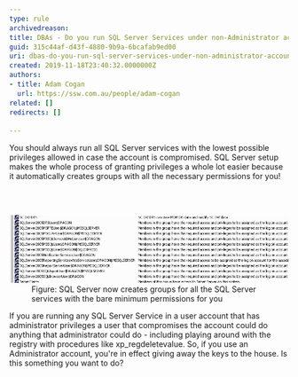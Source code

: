 ```yaml
---
type: rule
archivedreason: 
title: ​DBAs - Do you run SQL Server Services under non-Administrator accounts?
guid: 315c44af-d43f-4880-9b9a-6bcafab9ed00
uri: dbas-do-you-run-sql-server-services-under-non-administrator-accounts
created: 2019-11-18T23:40:32.0000000Z
authors:
- title: Adam Cogan
  url: https://ssw.com.au/people/adam-cogan
related: []
redirects: []

---
```



<p class="ssw15-rteElement-P">​​​​​​​​You should always run all SQL Server services with the lowest possible privileges allowed in case the account is compromised. SQL Server setup makes the whole process of granting privileges a whole lot easier because it automatically creates groups with all the necessary ​permissions for you!​<br></p>
<br><excerpt class='endintro'></excerpt><br>
<dl class="image"><dt><img src="SQLDatabases_RunAsAccount_GroupsCreated.png" alt="SQLDatabases_RunAsAccount_GroupsCreated.png" style="width:750px;" /></dt><dd>Figure: SQL Server now creates groups for all the SQL Server services with the bare minimum permissions for you</dd></dl>
<p>​If you are running any SQL Server Service in a user account that has administrator privileges a user that compromises the account could do anything that administrator could do - including playing around with the registry with procedures like xp_regdeletevalue. So, if you use an Administrator account, you're in effect giving away the keys to the house. Is this something you want to do?<br><br></p>


